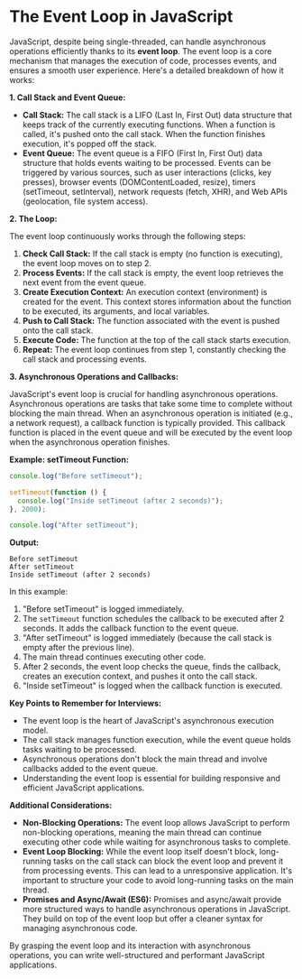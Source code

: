 # The Event Loop in JavaScript

JavaScript, despite being single-threaded, can handle asynchronous operations efficiently thanks to its **event loop**. The event loop is a core mechanism that manages the execution of code, processes events, and ensures a smooth user experience. Here's a detailed breakdown of how it works:

**1. Call Stack and Event Queue:**

- **Call Stack:** The call stack is a LIFO (Last In, First Out) data structure that keeps track of the currently executing functions. When a function is called, it's pushed onto the call stack. When the function finishes execution, it's popped off the stack.
- **Event Queue:** The event queue is a FIFO (First In, First Out) data structure that holds events waiting to be processed. Events can be triggered by various sources, such as user interactions (clicks, key presses), browser events (DOMContentLoaded, resize), timers (setTimeout, setInterval), network requests (fetch, XHR), and Web APIs (geolocation, file system access).

**2. The Loop:**

The event loop continuously works through the following steps:

1. **Check Call Stack:** If the call stack is empty (no function is executing), the event loop moves on to step 2.
2. **Process Events:** If the call stack is empty, the event loop retrieves the next event from the event queue.
3. **Create Execution Context:** An execution context (environment) is created for the event. This context stores information about the function to be executed, its arguments, and local variables.
4. **Push to Call Stack:** The function associated with the event is pushed onto the call stack.
5. **Execute Code:** The function at the top of the call stack starts execution.
6. **Repeat:** The event loop continues from step 1, constantly checking the call stack and processing events.

**3. Asynchronous Operations and Callbacks:**

JavaScript's event loop is crucial for handling asynchronous operations. Asynchronous operations are tasks that take some time to complete without blocking the main thread. When an asynchronous operation is initiated (e.g., a network request), a callback function is typically provided. This callback function is placed in the event queue and will be executed by the event loop when the asynchronous operation finishes.

**Example: setTimeout Function:**

```javascript
console.log("Before setTimeout");

setTimeout(function () {
  console.log("Inside setTimeout (after 2 seconds)");
}, 2000);

console.log("After setTimeout");
```

**Output:**

```
Before setTimeout
After setTimeout
Inside setTimeout (after 2 seconds)
```

In this example:

1. "Before setTimeout" is logged immediately.
2. The `setTimeout` function schedules the callback to be executed after 2 seconds. It adds the callback function to the event queue.
3. "After setTimeout" is logged immediately (because the call stack is empty after the previous line).
4. The main thread continues executing other code.
5. After 2 seconds, the event loop checks the queue, finds the callback, creates an execution context, and pushes it onto the call stack.
6. "Inside setTimeout" is logged when the callback function is executed.

**Key Points to Remember for Interviews:**

- The event loop is the heart of JavaScript's asynchronous execution model.
- The call stack manages function execution, while the event queue holds tasks waiting to be processed.
- Asynchronous operations don't block the main thread and involve callbacks added to the event queue.
- Understanding the event loop is essential for building responsive and efficient JavaScript applications.

**Additional Considerations:**

- **Non-Blocking Operations:** The event loop allows JavaScript to perform non-blocking operations, meaning the main thread can continue executing other code while waiting for asynchronous tasks to complete.
- **Event Loop Blocking:** While the event loop itself doesn't block, long-running tasks on the call stack can block the event loop and prevent it from processing events. This can lead to a unresponsive application. It's important to structure your code to avoid long-running tasks on the main thread.
- **Promises and Async/Await (ES6):** Promises and async/await provide more structured ways to handle asynchronous operations in JavaScript. They build on top of the event loop but offer a cleaner syntax for managing asynchronous code.

By grasping the event loop and its interaction with asynchronous operations, you can write well-structured and performant JavaScript applications.
